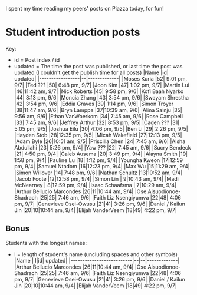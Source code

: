 
I spent my time reading my peers' posts on Piazza today, for fun!

# Student introduction posts
Key:
* id = Post index / id
* updated = The time the post was published, or last time the post was updated (I couldn't get the publish time for all posts)
|Name             |id|      updated|
|-----------------|--|-------------|
|Moses Kuria      |52| 9:01 pm, 9/7|
|Ted ???          |50| 6:48 pm, 9/7|
|Joon Kim         |47| 1:02 pm, 9/7|
|Martin Lui       |46|11:42 am, 9/7|
|Nick Roberts     |45| 9:58 pm, 9/6|
|Kofi Baah Nyarko |44| 8:13 pm, 9/6|
|Moncia Zhang     |43| 3:54 pm, 9/6|
|Swayam Shrestha  |42| 3:54 pm, 9/6|
|Eddia Graves     |39| 1:14 pm, 9/6|
|Simon Troyer     |38|11:47 am, 9/6|
|Bryn Lamppa      |37|10:39 am, 9/6|
|Alina Sainju     |35| 9:56 am, 9/6|
|Ethan VanWoerkom |34| 7:45 am, 9/6|
|Rose Campbell    |33| 7:45 am, 9/6|
|Jeffrey Arthur   |32| 8:53 pm, 9/5|
|Caden ???        |31| 5:05 pm, 9/5|
|Joshua Eilu      |30| 4:06 pm, 9/5|
|Ben Li           |29| 2:26 pm, 9/5|
|Hayden Stob      |28|12:35 pm, 9/5|
|Micah Wakefield  |27|12:13 pm, 9/5|
|Adam Byle        |26|10:51 am, 9/5|
|Priscilla Chen   |24| 7:45 am, 9/6|
|Aisha Abdullahi  |23| 5:26 pm, 9/4|
|Yaw ???          |22| 7:45 am, 9/6|
|Sucry Bendeck    |21| 4:50 pm, 9/4|
|Caleb Ausema     |20| 3:49 pm, 9/4|
|Alayna Smith     |19| 1:58 pm, 9/4|
|Pauline Lu       |18| 1:12 pm, 9/4|
|Youngha Kweon    |17|12:59 pm, 9/4|
|Samuel Ntadom    |16|12:23 pm, 9/4|
|Max Wu           |15|11:29 am, 9/4|
|Simon Willover   |14| 7:48 pm, 9/6|
|Nathan Schultz   |13|10:52 am, 9/4|
|Jacob Foote      |12|12:58 pm, 9/4|
|Simon Lin        | 9|10:43 am, 9/4|
|Madi McNearney   | 8|12:59 pm, 9/4|
|Isaac Schaafsma  | 7|10:29 am, 9/4|
|Arthur Bellucio Marcondes |26|11|10:44 am, 9/4|
|Ose Aisuodionoe-Shadrach  |25|25| 7:46 am, 9/6|
|Faith Liz Nsengiyumva     |22|48| 4:06 pm, 9/7|
|Genevieve Osei-Owusu      |21|41| 3:26 pm, 9/6|
|Daniel / Kailun Jin       |20|10|10:44 am, 9/4|
|Elijah VanderVeem         |18|49| 4:22 pm, 9/7|

## Bonus
Students with the longest names:
* l = length of student's name (uncluding spaces and other symbols)
|Name                      | l|id|      updated|
|--------------------------|--|--|-------------|
|Arthur Bellucio Marcondes |26|11|10:44 am, 9/4|
|Ose Aisuodionoe-Shadrach  |25|25| 7:46 am, 9/6|
|Faith Liz Nsengiyumva     |22|48| 4:06 pm, 9/7|
|Genevieve Osei-Owusu      |21|41| 3:26 pm, 9/6|
|Daniel / Kailun Jin       |20|10|10:44 am, 9/4|
|Elijah VanderVeem         |18|49| 4:22 pm, 9/7|
